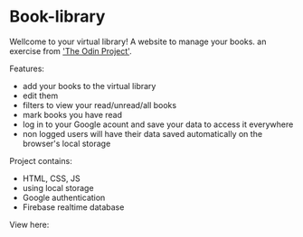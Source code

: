 # Book-library

Wellcome to your virtual library! 
A website to manage your books.
an exercise from ['The Odin Project'](https://www.theodinproject.com/paths/full-stack-javascript/courses/javascript/lessons/library).

Features: 
- add your books to the virtual library
- edit them
- filters to view your read/unread/all books
- mark books you have read
- log in to your Google acount and save your data to access it everywhere
- non logged users will have their data saved automatically on the browser's local storage


Project contains: 
- HTML, CSS, JS
- using local storage
- Google authentication 
- Firebase realtime database

View here: 
